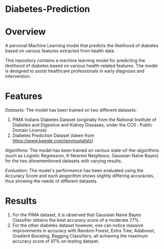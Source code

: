 # Diabetes-Prediction

# Overview
A personal Machine Learning model that predicts the likelihood of diabetes based on various features extracted from health data

This repository contains a machine learning model for predicting the likelihood of diabetes based on various health-related features. The model is designed to assist healthcare professionals in early diagnosis and intervention.

# Features
*Datasets:* The model has been trained on two different datasets:
1) PIMA Indians Diabetes Dataset (originally from the National Institute of Diabetes and Digestive and Kidney Diseases, under the CC0 : Public Domain License)
2) Diabetes Prediction Dataset (taken from https://www.kaggle.com/iammustafatz)

*Algorithms:* The model has been trained on various state-of-the-algorithms (such as Logistic Regression, K-Nearest Neighbour, Gaussian Naïve Bayes) for the two aforementioned datasets with varying results.

*Evaluation:* The model's performance has been evaluated using the Accuracy Score and each alogorithm shows slightly differing accuracies, thus showing the needs of different datasets.

# Results
1) For the PIMA dataset, it is observed that Gaussian Naive Bayes Classifier obtains the best accuracy score of a moderate 77%.
2) For the other diabetes dataset however, one can notice massive improvements in accuracy with Random Forest, Extra Tree, Adaboost, Gradient Boosting, Bagging Classifiers, all achieving the maximum accuracy score of 97% on testing dataset.
